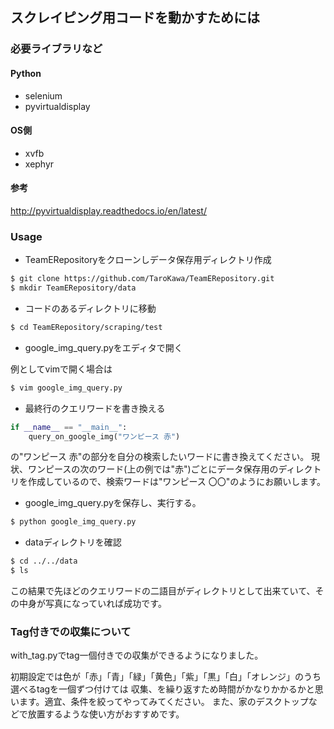 ## スクレイピング用コードを動かすためには

### 必要ライブラリなど
#### Python
* selenium
* pyvirtualdisplay

#### OS側
* xvfb
* xephyr

#### 参考
http://pyvirtualdisplay.readthedocs.io/en/latest/

### Usage
* TeamERepositoryをクローンしデータ保存用ディレクトリ作成

```bash
$ git clone https://github.com/TaroKawa/TeamERepository.git
$ mkdir TeamERepository/data
```

* コードのあるディレクトリに移動

```bash
$ cd TeamERepository/scraping/test
```

* google_img_query.pyをエディタで開く

例としてvimで開く場合は

```bash
$ vim google_img_query.py
```

* 最終行のクエリワードを書き換える

```Python
if __name__ == "__main__":
    query_on_google_img("ワンピース 赤")
```

の"ワンピース 赤"の部分を自分の検索したいワードに書き換えてください。
現状、ワンピースの次のワード(上の例では"赤")ごとにデータ保存用のディレクトリを作成しているので、検索ワードは"ワンピース 〇〇"のようにお願いします。

* google_img_query.pyを保存し、実行する。

```bash
$ python google_img_query.py
```

* dataディレクトリを確認

```bash
$ cd ../../data
$ ls
```

この結果で先ほどのクエリワードの二語目がディレクトリとして出来ていて、その中身が写真になっていれば成功です。

### Tag付きでの収集について

with_tag.pyでtag一個付きでの収集ができるようになりました。

初期設定では色が「赤」「青」「緑」「黄色」「紫」「黒」「白」「オレンジ」のうち選べるtagを一個ずつ付けては
収集、を繰り返すため時間がかなりかかるかと思います。適宜、条件を絞ってやってみてください。
また、家のデスクトップなどで放置するような使い方がおすすめです。
